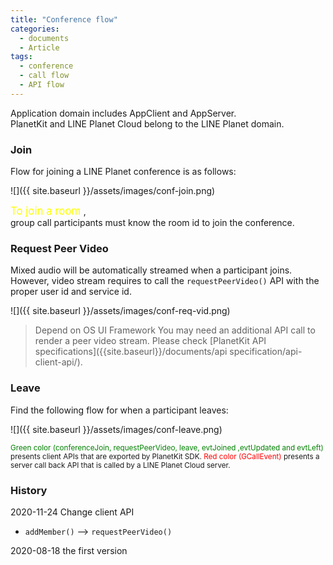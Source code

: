 ```yaml
---
title: "Conference flow"
categories:
  - documents
  - Article
tags:
  - conference
  - call flow
  - API flow
---
```


Application domain includes AppClient and AppServer. <br>
PlanetKit and LINE Planet Cloud belong to the LINE Planet domain.


### Join

Flow for joining a LINE Planet conference is as follows:

![]({{ site.baseurl }}/assets/images/conf-join.png)

<span style="font-size: 120%; color:yellow"> To join a room </span>,<br>
group call participants must know the room id to join the conference.

### Request Peer Video

Mixed audio will be automatically streamed when a participant joins.<br>
However, video stream requires to call the `requestPeerVideo()` API with the proper user id and service id.

![]({{ site.baseurl }}/assets/images/conf-req-vid.png)

> Depend on OS UI Framework
> You may need an additional API call to render a peer video stream.
> Please check [PlanetKit API specifications]({{site.baseurl}}/documents/api specification/api-client-api/).

### Leave
Find the following flow for when a participant leaves:

![]({{ site.baseurl }}/assets/images/conf-leave.png)

<small>
<span style="color:green">Green color (conferenceJoin, requestPeerVideo, leave, evtJoined ,evtUpdated and evtLeft)</span> presents client APIs that are exported by PlanetKit SDK.
<span style="color:red">Red color (GCallEvent)</span> presents a server call back API that is called by a LINE Planet Cloud server.
</small>

### History
2020-11-24 Change client API
- `addMember()` --> `requestPeerVideo()` <br>

2020-08-18 the first version
